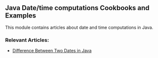 ## Java Date/time computations Cookbooks and Examples

This module contains articles about date and time computations in Java.

### Relevant Articles: 
- [Difference Between Two Dates in Java](http://www.baeldung.com/java-date-difference)

